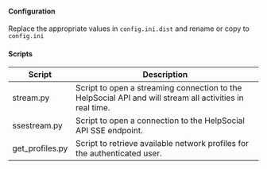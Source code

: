 #### Configuration
Replace the appropriate values in `config.ini.dist` and rename or copy to `config.ini`

#### Scripts

| Script | Description |
| -------| ----------- |
| stream.py | Script to open a streaming connection to the HelpSocial API and will stream all activities in real time. |
| ssestream.py | Script to open a connection to the HelpSocial API SSE endpoint. |
| get_profiles.py | Script to retrieve available network profiles for the authenticated user. |
